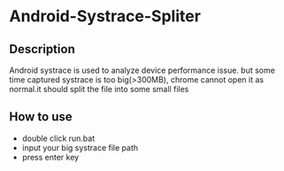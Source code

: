 # Android-Systrace-Spliter
## Description
Android systrace is used to analyze device performance issue. but some time
captured systrace is too big(>300MB), chrome cannot open it as normal.it should
split the file into some small files

## How to use
* double click run.bat
* input your big systrace file path
* press enter key


